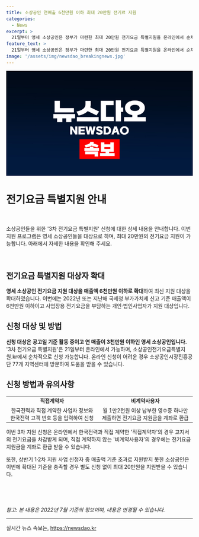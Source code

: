 ```yaml
---
title: 소상공인 연매출 6천만원 이하 최대 20만원 전기료 지원
categories:
  - News
excerpt: >
  21일부터 영세 소상공인은 정부가 마련한 최대 20만원 전기요금 특별지원을 온라인에서 순차적으로 신청할 수 있게 됐다. 대상은 연 매출이 6천만원 이하인 사업자로, 직접계약자는 고지서의 전기요금을 차감받고, 비계약사용자는 영수증 제출 후 환급받을 수 있다. 지원 대상이 확대되어 이전 지원받지 못한 소상공인도 자격을 충족하면 별도 신청 없이 지원받을 수 있으며, 신청은 온라인과 지역센터에서 가능하다. (150자)
feature_text: >
  21일부터 영세 소상공인은 정부가 마련한 최대 20만원 전기요금 특별지원을 온라인에서 순차적으로 신청할 수 있게 됐다. 대상은 연 매출이 6천만원 이하인 사업자로, 직접계약자는 고지서의 전기요금을 차감받고, 비계약사용자는 영수증 제출 후 환급받을 수 있다. 지원 대상이 확대되어 이전 지원받지 못한 소상공인도 자격을 충족하면 별도 신청 없이 지원받을 수 있으며, 신청은 온라인과 지역센터에서 가능하다. (150자)
image: '/assets/img/newsdao_breakingnews.jpg'
---
```


<p><img src="/assets/img/newsdao_breakingnews.jpg" alt="flaretime 속보" /></p>

<h1 data-ke-size="size28">전기요금 특별지원 안내</h1>

<p data-ke-size="size16">&nbsp;</p>

<p>소상공인들을 위한 '3차 전기요금 특별지원' 신청에 대한 상세 내용을 안내합니다. 이번 지원 프로그램은 영세 소상공인들을 대상으로 하며, 최대 20만원의 전기요금 지원이 가능합니다. 아래에서 자세한 내용을 확인해 주세요.</p>

<p data-ke-size="size16">&nbsp;</p>

<h2 data-ke-size="size26">전기요금 특별지원 대상자 확대</h2>

<p><b>영세 소상공인 전기요금 지원 대상을 매출액 6천만원 이하로 확대</b>하여 최신 지원 대상을 확대하였습니다. 이번에는 2022년 또는 지난해 국세청 부가가치세 신고 기준 매출액이 6천만원 이하이고 사업장용 전기요금을 부담하는 개인·법인사업자가 지원 대상입니다.</p>

<h2 data-ke-size="size26">신청 대상 및 방법</h2>

<p><b>신청 대상은 공고일 기준 활동 중이고 연 매출이 3천만원 이하인 영세 소상공인입니다.</b> '3차 전기요금 특별지원'은 21일부터 온라인에서 가능하며, 소상공인전기요금특별지원.kr에서 순차적으로 신청 가능합니다. 온라인 신청이 어려운 경우 소상공인시장진흥공단 77개 지역센터에 방문하여 도움을 받을 수 있습니다.</p>

<h2 data-ke-size="size26">신청 방법과 유의사항</h2>

<table>
    <tr>
        <td style="text-align: center; height: 17px;"><b>직접계약자</b></td>
        <td style="text-align: center; height: 17px;"><b>비계약사용자</b></td>
    </tr>
    <tr>
        <td style="text-align: center; height: 17px;">한국전력과 직접 계약한 사업자 정보와 한국전력 고객 번호 등을 입력하여 신청</td>
        <td style="text-align: center; height: 17px;">월 1만2천원 이상 납부한 영수증 하나만 제출하면 전기요금 지원금을 계좌로 환급</td>
    </tr>
</table>

<p>이번 3차 지원 신청은 온라인에서 한국전력과 직접 계약한 '직접계약자'의 경우 고지서의 전기요금을 차감받게 되며, 직접 계약하지 않는 '비계약사용자'의 경우에는 전기요금 지원금을 계좌로 환급 받을 수 있습니다.</p>

<p>또한, 상반기 1·2차 지원 사업 신청자 중 매출액 기준 초과로 지원받지 못한 소상공인은 이번에 확대된 기준을 충족할 경우 별도 신청 없이 최대 20만원을 지원받을 수 있습니다.</p>

<p data-ke-size="size16">&nbsp;</p>

<p data-ke-size="size16">&nbsp;</p>

<p><i>참고: 본 내용은 2022년 7월 기준의 정보이며, 내용은 변경될 수 있습니다.</i></p>

<hr>
실시간 뉴스 속보는, <a href="https://newsdao.kr" rel="dofollow">https://newsdao.kr</a>


